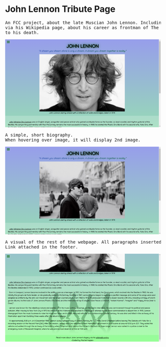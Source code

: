 # John Lennon Tribute Page
<pre>
An FCC project, about the late Muscian John Lennon. Including a short biography, 
via his Wikipedia page, about his career as frontman of The Beatles, leading up
to his death.
</pre>
![Screenshot](images/john-lennon-sc-1.png)
<pre>
A simple, short biography.
When hovering over image, it will display 2nd image.
</pre>
![Screenshot](images/john-lennon-sn-2.png)
<pre>
A visual of the rest of the webpage. All paragraphs inserted via Wikipedia. 
Link attached in the footer.
</pre>
![Screenshot](images/john-lennon-sn-3.png)
